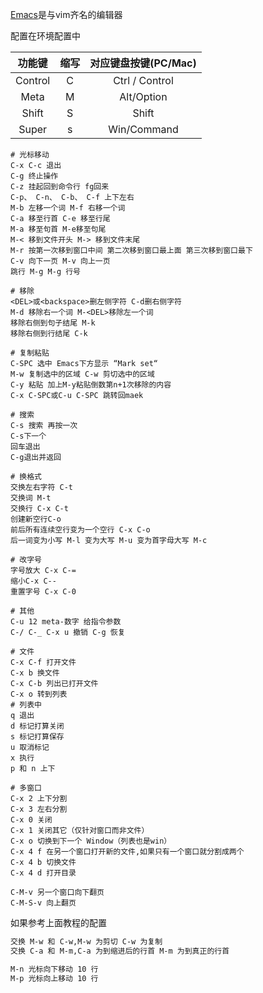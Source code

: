 [Emacs](https://zhuanlan.zhihu.com/p/385214753)是与vim齐名的编辑器

配置在环境配置中

|功能键|缩写|对应键盘按键(PC/Mac)|
|:----:|:----:|:----:|
|Control|C|Ctrl / Control|
|Meta|M|Alt/Option|
|Shift|S|Shift|
|Super|s|Win/Command|

```shell
# 光标移动
C-x C-c 退出
C-g 终止操作
C-z 挂起回到命令行 fg回来
C-p、 C-n、 C-b、 C-f 上下左右
M-b 左移一个词 M-f 右移一个词
C-a 移至行首 C-e 移至行尾
M-a 移至句首 M-e移至句尾 
M-< 移到文件开头 M-> 移到文件末尾
M-r 按第一次移到窗口中间 第二次移到窗口最上面 第三次移到窗口最下
C-v 向下一页 M-v 向上一页
跳行 M-g M-g 行号

# 移除
<DEL>或<backspace>删左侧字符 C-d删右侧字符
M-d 移除右一个词 M-<DEL>移除左一个词
移除右侧到句子结尾 M-k
移除右侧到行结尾 C-k 

# 复制粘贴
C-SPC 选中 Emacs下方显示 “Mark set“
M-w 复制选中的区域 C-w 剪切选中的区域
C-y 粘贴 加上M-y粘贴倒数第n+1次移除的内容
C-x C-SPC或C-u C-SPC 跳转回maek

# 搜索
C-s 搜索 再按一次 
C-s下一个 
回车退出 
C-g退出并返回

# 换格式
交换左右字符 C-t 
交换词 M-t 
交换行 C-x C-t
创建新空行C-o 
前后所有连续空行变为一个空行 C-x C-o
后一词变为小写 M-l 变为大写 M-u 变为首字母大写 M-c

# 改字号
字号放大 C-x C-= 
缩小C-x C--
重置字号 C-x C-0

# 其他
C-u 12 meta-数字 给指令参数
C-/ C-_ C-x u 撤销 C-g 恢复

# 文件
C-x C-f 打开文件
C-x b 换文件
C-x C-b 列出已打开文件 
C-x o 转到列表
# 列表中
q 退出
d 标记打算关闭
s 标记打算保存
u 取消标记
x 执行
p 和 n 上下

# 多窗口
C-x 2 上下分割
C-x 3 左右分割
C-x 0 关闭
C-x 1 关闭其它（仅针对窗口而非文件）
C-x o 切换到下一个 Window（列表也是win）
C-x 4 f 在另一个窗口打开新的文件,如果只有一个窗口就分割成两个
C-x 4 b 切换文件
C-x 4 d 打开目录

C-M-v 另一个窗口向下翻页
C-M-S-v 向上翻页
```

如果参考上面教程的配置
```bash
交换 M-w 和 C-w,M-w 为剪切 C-w 为复制
交换 C-a 和 M-m,C-a 为到缩进后的行首 M-m 为到真正的行首

M-n 光标向下移动 10 行
M-p 光标向上移动 10 行
```